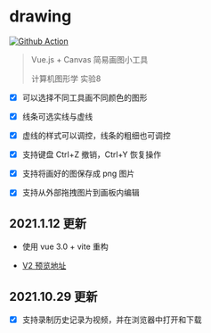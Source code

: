 # drawing

[![Github Action](https://github.com/w-xuefeng/drawing/workflows/Deploy/badge.svg?branch=master)](https://w-xuefeng.github.io/drawing)

> Vue.js + Canvas 简易画图小工具
>
> 计算机图形学 实验8

- [x] 可以选择不同工具画不同颜色的图形

- [x] 线条可选实线与虚线

- [x] 虚线的样式可以调控，线条的粗细也可调控

- [x] 支持键盘 Ctrl+Z 撤销，Ctrl+Y 恢复操作

- [x] 支持将画好的图保存成 png 图片

- [x] 支持从外部拖拽图片到画板内编辑
 

## 2021.1.12 更新

- 使用 vue 3.0 + vite 重构

- [V2 预览地址](https://w-xuefeng.github.io/drawing)

## 2021.10.29 更新

- [x] 支持录制历史记录为视频，并在浏览器中打开和下载

